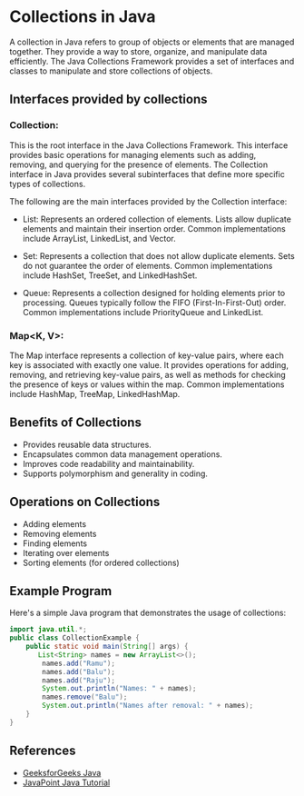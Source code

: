 # Collections in Java

A collection in Java refers to group of objects or elements that are managed together. They provide a way to store, organize, and manipulate data efficiently. The Java Collections Framework provides a set of interfaces and classes to manipulate and store collections of objects.

## Interfaces provided by collections

### Collection<E>: 

This is the root interface in the Java Collections Framework. This interface provides basic operations for managing elements such as adding, removing, and querying for the presence of elements. The Collection interface in Java provides several subinterfaces that define more specific types of collections. 

The following are the main interfaces provided by the Collection interface:

* List: Represents an ordered collection of elements. Lists allow duplicate elements and maintain their insertion order. Common implementations include ArrayList, LinkedList, and Vector.

* Set: Represents a collection that does not allow duplicate elements. Sets do not guarantee the order of elements. Common implementations include HashSet, TreeSet, and LinkedHashSet.

* Queue: Represents a collection designed for holding elements prior to processing. Queues typically follow the FIFO (First-In-First-Out) order. Common implementations include PriorityQueue and LinkedList.


### Map<K, V>: 

The Map interface represents a collection of key-value pairs, where each key is associated with exactly one value. It provides operations for adding, removing, and retrieving key-value pairs, as well as methods for checking the presence of keys or values within the map. Common implementations include HashMap, TreeMap, LinkedHashMap.

## Benefits of Collections

- Provides reusable data structures.
- Encapsulates common data management operations.
- Improves code readability and maintainability.
- Supports polymorphism and generality in coding.

## Operations on Collections

- Adding elements
- Removing elements
- Finding elements
- Iterating over elements
- Sorting elements (for ordered collections)

## Example Program

Here's a simple Java program that demonstrates the usage of collections:
```java
import java.util.*;
public class CollectionExample {
    public static void main(String[] args) {
       List<String> names = new ArrayList<>();
        names.add("Ramu");
        names.add("Balu");
        names.add("Raju");
        System.out.println("Names: " + names);
        names.remove("Balu");
        System.out.println("Names after removal: " + names);
    }
} 
```

## References

- [GeeksforGeeks Java](https://www.geeksforgeeks.org/java/)
- [JavaPoint Java Tutorial](https://www.javatpoint.com/java-tutorial)

